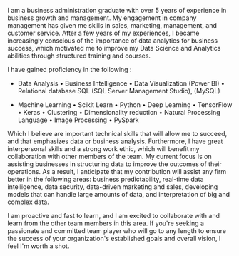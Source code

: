 I am a business administration graduate with over 5 years of experience in business growth and management. My engagement in company management has given me skills in sales, marketing, management, and customer service. After a few years of my experiences, I became increasingly conscious of the importance of data analytics for business success, which motivated me to improve my Data Science and Analytics abilities through structured training and courses.
 
I have gained proficiency in the following :

* Data Analysis
• Business Intelligence
• Data Visualization (Power BI)
• Relational database SQL (SQL Server Management Studio), (MySQL)

* Machine Learning 
• Scikit Learn
• Python
• Deep Learning
• TensorFlow
• Keras
• Clustering
• Dimensionality reduction
• Natural Processing Language
• Image Processing
• PySpark

Which I believe are important technical skills that will allow me to succeed, and that emphasizes data or business analysis. Furthermore, I have great interpersonal skills and a strong work ethic, which will benefit my collaboration with other members of the team.
My current focus is on assisting businesses in structuring data to improve the outcomes of their operations. As a result, I anticipate that my contribution will assist any firm better in the following areas: business predictability, real-time data intelligence, data security, data-driven marketing and sales, developing models that can handle large amounts of data, and interpretation of big and complex data.
 
I am proactive and fast to learn, and I am excited to collaborate with and learn from the other team members in this area. If you're seeking a passionate and committed team player who will go to any length to ensure the success of your organization's established goals and overall vision, I feel I'm worth a shot.
 
